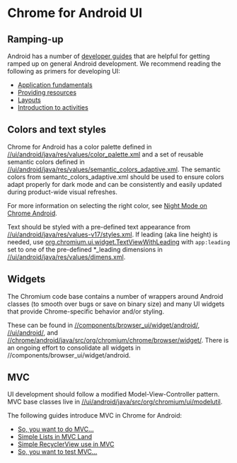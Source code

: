 # Chrome for Android UI

## Ramping-up

Android has a number of [developer guides](https://developer.android.com/guide) that are helpful for getting ramped up on general Android development. We recommend reading the following as primers for developing UI:

 * [Application fundamentals](https://developer.android.com/guide/components/fundamentals)
 * [Providing resources](https://developer.android.com/guide/topics/resources/providing-resources.html)
 * [Layouts](https://developer.android.com/guide/topics/ui/declaring-layout)
 * [Introduction to activities](https://developer.android.com/guide/components/activities/intro-activities)


## Colors and text styles

Chrome for Android has a color palette defined in [//ui/android/java/res/values/color_palette.xml](/ui/android/java/res/values/color_palette.xml) and a set of reusable semantic colors defined in [//ui/android/java/res/values/semantic_colors_adaptive.xml](/ui/android/java/res/values/semantic_colors_adaptive.xml). The semantic colors from semantc_colors_adaptive.xml should be used to ensure colors adapt properly for dark mode and can be consistently and easily updated during product-wide visual refreshes.

For more information on selecting the right color, see [Night Mode on Chrome Android](night_mode.md).

Text should be styled with a pre-defined text appearance from [//ui/android/java/res/values-v17/styles.xml](/ui/android/java/res/values-v17/styles.xml). If leading (aka line height) is needed, use [org.chromium.ui.widget.TextViewWithLeading](/ui/android/java/src/org/chromium/ui/widget/TextViewWithLeading.java) with `app:leading` set to one of the pre-defined *_leading dimensions in [//ui/android/java/res/values/dimens.xml](/ui/android/java/res/values/dimens.xml).

## Widgets

The Chromium code base contains a number of wrappers around Android classes (to smooth over bugs or save on binary size) and many UI widgets that provide Chrome-specific behavior and/or styling.

These can be found in [//components/browser_ui/widget/android/](/components/browser_ui/widget/android/), [//ui/android/](/ui/android/), and [//chrome/android/java/src/org/chromium/chrome/browser/widget/](/chrome/android/java/src/org/chromium/chrome/browser/widget/). There is an ongoing effort to consolidate all widgets in //components/browser_ui/widget/android.

## MVC

UI development should follow a modified Model-View-Controller pattern. MVC base classes live in [//ui/android/java/src/org/chromium/ui/modelutil](/ui/android/java/src/org/chromium/ui/modelutil/).

The following guides introduce MVC in Chrome for Android:

 * [So, you want to do MVC...](mvc_architecture_tutorial.md)
 * [Simple Lists in MVC Land](mvc_simple_list_tutorial.md)
 * [Simple RecyclerView use in MVC](mvc_simple_recycler_view_tutorial.md)
 * [So, you want to test MVC...](mvc_testing.md)
